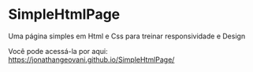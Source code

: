 # SimpleHtmlPage
Uma página simples em Html e Css para treinar responsividade e Design


Você pode acessá-la por aqui: https://jonathangeovani.github.io/SimpleHtmlPage/
